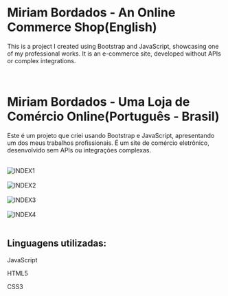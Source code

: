 <h1>Miriam Bordados - An Online Commerce Shop(English)</h1>

<p>This is a project I created using Bootstrap and JavaScript, showcasing one of my professional works. It is an e-commerce site, developed without APIs or complex integrations.</p>
<br>

<h1> Miriam Bordados - Uma Loja de Comércio Online(Português - Brasil)</h1>

<p>Este é um projeto que criei usando Bootstrap e JavaScript, apresentando um dos meus trabalhos profissionais. É um site de comércio eletrônico, desenvolvido sem APIs ou integrações complexas.</p>


<div style="display: inline_block"><br>
  <img align="center" alt="INDEX1"" src="https://github.com/NiccolasCente/ProjetoE-CommerceBordado/assets/100246795/038ae6c0-18f5-41b8-af93-b8575a7e0b0b">
</div>  

<div style="display: inline_block"><br>
<img align="center" alt="INDEX2"" src="https://github.com/NiccolasCente/ProjetoE-CommerceBordado/assets/100246795/164af791-643e-4882-a056-c9d23633ef23">
<br>

<div style="display: inline_block"><br>
<img align="center" alt="INDEX3"" src="https://github.com/NiccolasCente/ProjetoE-CommerceBordado/assets/100246795/c4073852-164c-4dc5-9a32-1cb4fd8beec2">
<br>

<div style="display: inline_block"><br>
<img align="center" alt="INDEX4"" src="https://github.com/NiccolasCente/ProjetoE-CommerceBordado/assets/100246795/7171274c-9ac1-4de2-acf7-a7439ad69c32">
<br>

<br>
<footer>
  <h2>Linguagens utilizadas:</h2>
  <p>JavaScript</p>
  <p>HTML5</p>
  <p>CSS3</p>
</footer>
